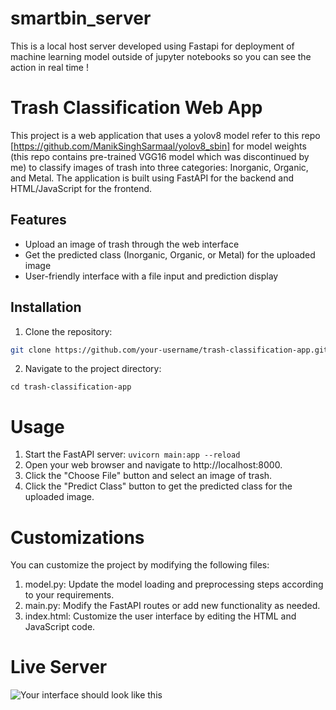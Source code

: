 # smartbin_server
 This is a local host server developed using Fastapi for deployment of machine learning model outside of jupyter notebooks so you can see the action in real time !
# Trash Classification Web App

This project is a web application that uses a yolov8 model refer to this repo [https://github.com/ManikSinghSarmaal/yolov8_sbin] for model weights (this repo contains pre-trained VGG16 model which was discontinued by me) to classify images of trash into three categories: Inorganic, Organic, and Metal. The application is built using FastAPI for the backend and HTML/JavaScript for the frontend.

## Features

- Upload an image of trash through the web interface
- Get the predicted class (Inorganic, Organic, or Metal) for the uploaded image
- User-friendly interface with a file input and prediction display

## Installation

1. Clone the repository:

```bash
git clone https://github.com/your-username/trash-classification-app.git
```

2. Navigate to the project directory:
```
cd trash-classification-app
```
# Usage

1. Start the FastAPI server:
```uvicorn main:app --reload```
2. Open your web browser and navigate to http://localhost:8000.
3. Click the "Choose File" button and select an image of trash.
4. Click the "Predict Class" button to get the predicted class for the uploaded image.

# Customizations
You can customize the project by modifying the following files:

1. model.py: Update the model loading and preprocessing steps according to your requirements.
2. main.py: Modify the FastAPI routes or add new functionality as needed.
3. index.html: Customize the user interface by editing the HTML and JavaScript code.

# Live Server
![Your interface should look like this]([Images/sbin.png])
